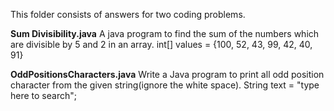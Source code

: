 This folder consists of answers for two coding problems. 

**Sum Divisibility.java**
     A java program to find the sum of the numbers which are divisible by 5 and 2 in an array.
     int[] values = {100, 52, 43, 99, 42, 40, 91}

**OddPositionsCharacters.java**
    Write a Java program to print all odd position character from the given string(ignore the white space).
    String text = "type here to search";

     